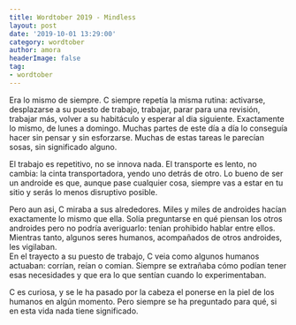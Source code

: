```yaml
---
title: Wordtober 2019 - Mindless
layout: post
date: '2019-10-01 13:29:00'
category: wordtober
author: amora
headerImage: false
tag:
- wordtober
---
```


Era lo mismo de siempre. C siempre repetía la misma rutina: activarse, desplazarse a su puesto de trabajo, trabajar, parar para una revisión, trabajar más, volver a su habitáculo y esperar al dia siguiente. Exactamente lo mismo, de lunes a domingo. Muchas partes de este día a día lo conseguía hacer sin pensar y sin esforzarse. Muchas de estas tareas le parecían sosas, sin significado alguno.

El trabajo es repetitivo, no se innova nada. El transporte es lento, no cambia: la cinta transportadora, yendo uno detrás de otro. Lo bueno de ser un androide es que, aunque pase cualquier cosa, siempre vas a estar en tu sitio y serás lo menos disruptivo posible.

Pero aun asi, C miraba a sus alrededores. Miles y miles de androides hacían exactamente lo mismo que ella. Solía preguntarse en qué piensan los otros androides pero no podría averiguarlo: tenían prohibido hablar entre ellos. Mientras tanto, algunos seres humanos, acompañados de otros androides, les vigilaban.  
En el trayecto a su puesto de trabajo, C veia como algunos humanos actuaban: corrían, reían o comian. Siempre se extrañaba cómo podían tener esas necesidades y que era lo que sentían cuando lo experimentaban.

C es curiosa, y se le ha pasado por la cabeza el ponerse en la piel de los humanos en algún momento. Pero siempre se ha preguntado para qué, si en esta vida nada tiene significado.